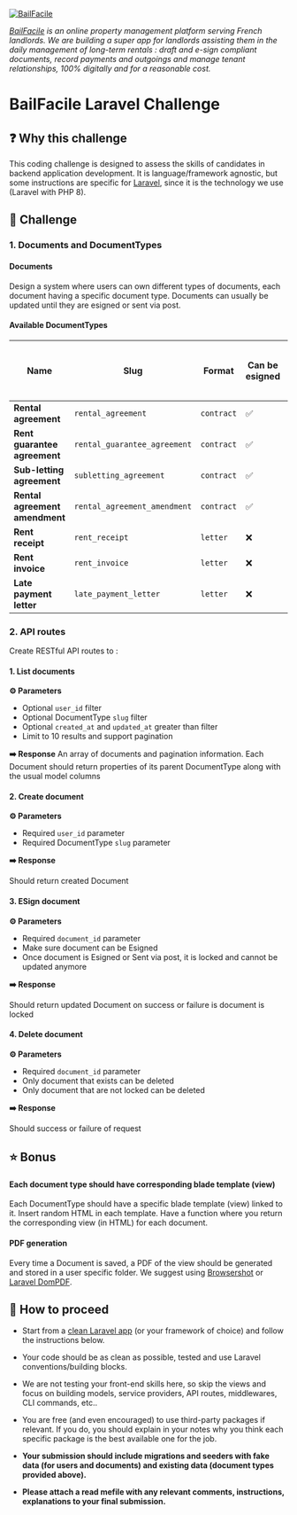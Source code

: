 
[![BailFacile](https://www.bailfacile.fr/img/logo_email.png)](https://www.bailfacile.fr)

*[BailFacile](https://www.bailfacile.fr) is an online property management platform serving French landlords. We are building a super app for landlords assisting them in the daily management of long-term rentals : draft and e-sign compliant documents, record payments and outgoings and manage tenant relationships, 100% digitally and for a reasonable cost.*
# BailFacile Laravel Challenge
## ❓ Why this challenge

This coding challenge is designed to assess the skills of candidates in backend application development. It is language/framework agnostic, but some instructions are specific for [Laravel](https://www.laravel.com), since it is the technology we use (Laravel with PHP 8).
## 🏁 Challenge

### 1. Documents and DocumentTypes

#### Documents

Design a system where users can own different types of documents, each document having a specific document type.
Documents can usually be updated until they are esigned or sent via post.
#### Available DocumentTypes
  
| Name | Slug | Format | Can be esigned | Can be sent via email | Can be sent via post | Can be updated
|--|--|--|--|--|--|--|
| **Rental agreement** | `rental_agreement` | `contract` | ✅ | ✅ | ❌ | ✅
| **Rent guarantee agreement** | `rental_guarantee_agreement` | `contract` | ✅ | ✅ | ❌ | ✅
| **Sub-letting agreement** | `subletting_agreement` | `contract` | ✅ | ✅ | ❌ | ✅
| **Rental agreement amendment**| `rental_agreement_amendment` | `contract` | ✅ | ✅ | ❌ | ✅
| **Rent receipt** | `rent_receipt` | `letter` | ❌ | ✅ | ✅ | ✅
| **Rent invoice** | `rent_invoice` | `letter` | ❌ | ✅ | ✅ | ✅
| **Late payment letter** | `late_payment_letter` | `letter` | ❌ | ✅ | ✅ | ✅

### 2. API routes

Create RESTful API routes to :

#### 1. List documents

**⚙️ Parameters**
- Optional `user_id` filter
- Optional DocumentType `slug` filter
- Optional `created_at` and `updated_at` greater than filter
- Limit to 10 results and support pagination

**➡️ Response**
An array of documents and pagination information. Each Document should return properties of its parent DocumentType along with the usual model columns

#### 2. Create document

**⚙️ Parameters**

- Required `user_id` parameter
- Required DocumentType `slug` parameter

**➡️ Response**

Should return created Document

#### 3. ESign document

**⚙️ Parameters**

- Required `document_id` parameter
- Make sure document can be Esigned
- Once document is Esigned or Sent via post, it is locked and cannot be updated anymore

**➡️ Response**

Should return updated Document on success or failure is document is locked

#### 4. Delete document

**⚙️ Parameters**

- Required `document_id` parameter
- Only document that exists can be deleted
- Only document that are not locked can be deleted

**➡️ Response**

Should success or failure of request
## ⭐ Bonus

#### Each document type should have corresponding blade template (view)

Each DocumentType should have a specific blade template (view) linked to it. Insert random HTML in each template.
Have a function where you return the corresponding view (in HTML) for each document.
#### PDF generation

Every time a Document is saved, a PDF of the view should be generated and stored in a user specific folder.
We suggest using [Browsershot](https://github.com/spatie/browsershot) or [Laravel DomPDF](https://github.com/barryvdh/laravel-dompdf).

## 🧪 How to proceed

- Start from a [clean Laravel app](https://laravel.com/docs/8.x/installation) (or your framework of choice) and follow the instructions below.

- Your code should be as clean as possible, tested and use Laravel conventions/building blocks.

- We are not testing your front-end skills here, so skip the views and focus on building models, service providers, API routes, middlewares, CLI commands, etc..

- You are free (and even encouraged) to use third-party packages if relevant. If you do, you should explain in your notes why you think each specific package is the best available one for the job.

- **Your submission should include migrations and seeders with fake data (for users and documents) and existing data (document types provided above).**

- **Please attach a read mefile with any relevant comments, instructions, explanations to your final submission.**
